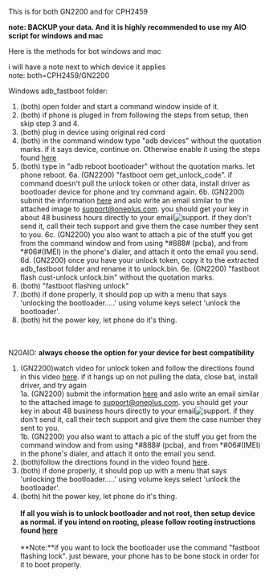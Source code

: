 This is for both GN2200 and for CPH2459 

**note: BACKUP your data. And it is highly recommended to use my AIO script for windows and mac**

Here is the methods for bot windows and mac

i will have a note next to which device it applies
<br>note: both=CPH2459/GN2200


Windows adb_fastboot folder:
1. (both) open folder and start a command window inside of it.
2. (both) if phone is pluged in from following the steps from setup, then skip step 3 and 4.
3. (both) plug in device using original red cord
4. (both) in the command window type "adb devices" without the quotation marks. if it says device, continue on. Otherwise enable it using the steps found [here](https://github.com/babyskylar/phonedev/blob/main/oneplus/nord/n20/setup.md)
5. (both) type in "adb reboot bootloader" without the quotation marks. let phone reboot.
6a. (GN2200) "fastboot oem get_unlock_code". if command doesn't pull the unlock token or other data, install driver as bootloader device for phone and try command again.
6b. (GN2200) submit the information [here](http://www.oneplus.com/unlock_token?_ga=2.234988545.1689870803.1684785181-943976437.1681291978) and aslo write an email similar to the attached image to support@oneplus.com. you should get your key in about 48 business hours directly to your email![support](https://github.com/babyskylar/phonedev/assets/66063174/243eaf3e-3d01-45bf-aa5c-aca220f169d0). if they don't send it, call their tech support and give them the case number they sent to you.
6c. (GN2200) you also want to attach a pic of the stuff you get from the command window and from using *#888# (pcba), and from *#06#(IMEI) in the phone's dialer, and attach it onto the email you send. 
6d. (GN2200) once you have your unlock token, copy it to the extracted adb_fastboot folder and rename it to unlock.bin.
6e. (GN2200) "fastboot flash cust-unlock unlock.bin" without the quotation marks.
7. (both) "fastboot flashing unlock"
8. (both) if done properly, it should pop up with a menu that says 'unlocking the bootloader.....' using volume keys select 'unlock the bootloader'.
9. (both) hit the power key, let phone do it's thing.


<br><br>N20AIO:
**always choose the option for your device for best compatibility**
1. (GN2200)watch video for unlock token and follow the directions found in this video [here](https://youtu.be/o-ochdop1Gg?si=DR8rIS-ZdKMiwO2X). if it hangs up on not pulling the data, close bat, install driver, and try again
<br>1a. (GN2200) submit the information [here](http://www.oneplus.com/unlock_token?_ga=2.234988545.1689870803.1684785181-943976437.1681291978) and aslo write an email similar to the attached image to support@oneplus.com. you should get your key in about 48 business hours directly to your email![support](https://github.com/babyskylar/phonedev/assets/66063174/243eaf3e-3d01-45bf-aa5c-aca220f169d0). if they don't send it, call their tech support and give them the case number they sent to you.
<br>1b.  (GN2200) you also want to attach a pic of the stuff you get from the command window and from using *#888# (pcba), and from *#06#(IMEI) in the phone's dialer, and attach it onto the email you send.
3. (both)follow the directions found in the video found [here](https://youtu.be/vUz-rS50Ho4?si=GyFSNmLIQd5IE0mj).
4. (both) if done properly, it should pop up with a menu that says 'unlocking the bootloader.....' using volume keys select 'unlock the bootloader'.
5. (both) hit the power key, let phone do it's thing.
<br><br>**If all you wish is to unlock bootloader and not root, then setup device as normal. if you intend on rooting, please follow rooting instructions found [here](https://github.com/babyskylar/phonedev/blob/main/oneplus/nord/n20/root.md)**
<br><br>**Note:**if you want to lock the bootloader use the command "fastboot flashing lock". just beware, your phone has to be bone stock in order for it to boot properly.
